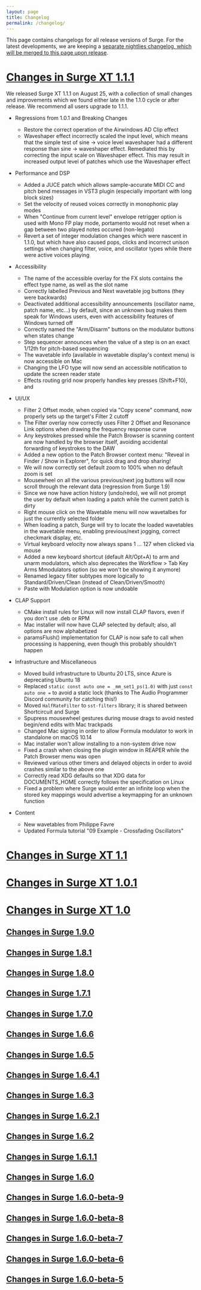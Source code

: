 ```yaml
---
layout: page
title: Changelog
permalink: /changelog/
---
```


This page contains changelogs for all release versions of Surge. For the latest developments, we are keeping
a <a href="/nightlychangelog">separate nightlies changelog, which will be merged to this page upon release</a>.

<script>
function toggleCl(log) {
  let id = document.getElementById(log)
  let style = window.getComputedStyle(id)
  let compStyle = style.getPropertyValue('display')
  if (compStyle == 'block') id.style.display = 'none'
  else if (compStyle == 'none') id.style.display = ''
}
</script>

<div id="changelog" markdown="0">

<h1><a href="javascript:toggleCl('xt1.1.1')">Changes in Surge XT 1.1.1</a></h1>

<div markdown="1" id="xt1.1.1" style="display: block">

We released Surge XT 1.1.1 on August 25, with a collection of small changes and improvements which we found
either late in the 1.1.0 cycle or after release. We recommend all users upgrade to 1.1.1.
  
* Regressions from 1.0.1 and Breaking Changes
   * Restore the correct operation of the Airwindows AD Clip effect  
   * Waveshaper effect incorrectly scaled the input level, which means that the simple test of sine -> voice level waveshaper had a different response
   than sine -> waveshaper effect. Remediated this by correcting the input scale on Waveshaper effect. This may result in increased output level of patches which use the Waveshaper effect

* Performance and DSP
   * Added a JUCE patch which allows sample-accurate MIDI CC and pitch bend messages in VST3 plugin (especially important with long block sizes)  
   * Set the velocity of reused voices correctly in monophonic play modes
   * When "Continue from current level" envelope retrigger option is used with Mono FP play mode, portamento would not reset when a gap between two played notes occured (non-legato)
   * Revert a set of integer modulation changes which were nascent in 1.1.0, but which have also caused pops, clicks and incorrect unison settings when changing filter, voice, and oscillator types while there were active voices playing

* Accessibility
   * The name of the accessible overlay for the FX slots contains the effect type name, as well as the slot name
   * Correctly labelled Previous and Next wavetable jog buttons (they were backwards)
   * Deactivated additional accessibility announcements (oscillator name, patch name, etc...) by default, since an unknown bug makes them speak for Windows users, even with accessibility features of Windows turned off
   * Correctly named the "Arm/Disarm" buttons on the modulator buttons when states change
   * Step sequencer announces when the value of a step is on an exact 1/12th for pitch-based sequencing
   * The wavetable info (available in wavetable display's context menu) is now accessible on Mac
   * Changing the LFO type will now send an accessible notification to update the screen reader state
   * Effects routing grid now properly handles key presses (Shift+F10), and 

* UI/UX
   * Filter 2 Offset mode, when copied via "Copy scene" command, now properly sets up the target's Filter 2 cutoff
   * The Filter overlay now correctly uses Filter 2 Offset and Resonance Link options when drawing the frequency response curve
   * Any keystrokes pressed while the Patch Browser is scanning content are now handled by the browser itself, avoiding accidental forwarding of keystrokes to the DAW
   * Added a new option to the Patch Browser context menu: "Reveal in Finder / Show in Explorer", for quick drag and drop sharing!
   * We will now correctly set default zoom to 100% when no default zoom is set
   * Mousewheel on all the various previous/next jog buttons will now scroll through the relevant data (regression from Surge 1.9)
   * Since we now have action history (undo/redo), we will not prompt the user by default when loading a patch while the current patch is dirty
   * Right mouse click on the Wavetable menu will now wavetalbes for just the currently selected folder
   * When loading a patch, Surge will try to locate the loaded wavetables in the wavetable menu, enabling previous/next jogging, correct checkmark display, etc.
   * Virtual keyboard velocity now always spans 1 ... 127 when clicked via mouse
   * Added a new keyboard shortcut (default Alt/Opt+A) to arm and unarm modulators, which also deprecates the Workflow > Tab Key Arms Mmodulators option (so we won't be showing it anymore)
   * Renamed legacy filter subtypes more logically to Standard/Driven/Clean (instead of Clean/Driven/Smooth)
   * Paste with Modulation option is now undoable

* CLAP Support
   * CMake install rules for Linux will now install CLAP flavors, even if you don't use .deb or RPM
   * Mac installer will now have CLAP selected by default; also, all options are now alphabetized
   * paramsFlush() implementation for CLAP is now safe to call when processing is happening, even though this probably shouldn't happen

* Infrastructure and Miscellaneous
   * Moved build infrastructure to Ubuntu 20 LTS, since Azure is deprecating Ubuntu 18
   * Replaced `static const auto one = _mm_set1_ps(1.0)` with just `const auto one =` to avoid a static lock (thanks to The Audio Programmer Discord community for catching this!)
   * Moved `HalfRateFilter` to `sst-filters` library; it is shared between Shortcircuit and Surge
   * Spupress mousewheel gestures during mouse drags to avoid nested begin/end edits with Mac trackpads
   * Changed Mac signing in order to allow Formula modulator to work in standalone on macOS 10.14
   * Mac installer won't allow installing to a non-system drive now
   * Fixed a crash when closing the plugin window in REAPER while the Patch Browser menu was open
   * Reviewed various other timers and delayed objects in order to avoid crashes similar to the above one
   * Correctly read XDG defaults so that XDG data for DOCUMENTS_HOME correctly follows the specification on Linux
   * Fixed a problem where Surge would enter an infinite loop when the stored key mappings would advertise a keymapping for an unknown function
  
* Content
   * New wavetables from Philippe Favre    
   * Updated Formula tutorial "09 Example - Crossfading Oscillators"
</div>  
  
<h1><a href="javascript:toggleCl('xt1.1')">Changes in Surge XT 1.1</a></h1>

<div markdown="1" id="xt1.1" style="display: none">

We released Surge XT 1.1 on August 3, 2022. It adds several big new features, including edit history (undo/redo), support for the new CLAP standard, expanded and improved support for accessible interfaces like screen readers, several new DSP and voice management features, and much more. 

* Action History
  * Surge XT now supports undo and redo for all actions (even loading patches!) - use either the common Ctrl+Z/Y keyboard shortcuts, or buttons on the GUI
  * If a patch has been modified, it will be marked as dirty and an asterisk will be appended to the patch name
    * By default, attempting to load a different patch will prompt the user to confirm the loading action in order not to lose your patch modifications
    * This can be disabled in Menu > Workflow

* CLAP Support
  * CLAP is a new standard for host-plugin interoperability developed by a group of open source and commercial developers. Surge XT is an early adopter and a test case for CLAP. You can read more about CLAP at https://cleveraudio.org/
  * Surge XT implements - exclusively in the CLAP version - the non-destructive modulation (both monophonic and polyphonic!) and note expressions!

* Patch Navigation
  * Patches without categories are displayed in their own category in the Patch Browser
  * Favorites are now also displayed in the Patch Browser, in User Patches section
  * Much improved Find Patch feature!
    * Search results will now stay open by default after loading a patch, so you can quickly navigate through this list
    * Ctrl+click or Ctrl+Enter will load the patch and close the search results
    * There is now an option in Menu > Workflow to bring back the old Surge XT 1.0 behavior, if you so wish
    * Magnifier button now acts properly as an on/off toggle button
    * Your last search term is remembered after leaving the Find Patch mode
    * Search results will now open immediately when entering the Find Patch mode, instead of only when you start typing

* Accessibility
  * Our screen reader community gave us amazing feedback on Surge XT 1.0.1, leading to several changes, improvements and bugfixes
  * Using the announcement API, we read several actions, including patch and favorites changes
  * Fixed several components (oscillator copy/paste, scene copy/paste) which used mouse position improperly to find the source and target  
  * Overlay buttons (Tuning, Mod List, MSEG Editor, Formula Editor, etc.) respond properly to Enter, Shift+F10, and so on
  * Step sequencer rotate buttons are now exposed, and order of step and trigger parameters improved
  * Mod List parameter names and accesibility works well
  * Discrete parameters represented as menu buttons in the UI are now using the combo box element instead of a slider in screen readers
  * Effect tab order is now in display order, not internal storage order
  * Every text entry field has a correct focus-restoration target when dismissed
  * The patch search typeahead supports accesible navigation (fully on macOS and with narration workaround on Windows)
  * New Workflow menu options allow you to expand modulation menus to have specific edit/clear/mute submenus, rather than compound multi-click menus
  * Introduced a mode where accesible key presses follow the mouse focus, rather than keyboard focus
  * Many other small changes and fixes

* New Overlays
  * Keyboard shortcut editor:
    * Allows freely changing or disabling any of the available keyboard shortcut actions offered by Surge XT, in case there is a clash with keyboard shortcuts reserved by your DAW
  * Filter Analysis:
    * This new overlay will show frequency response curves for Filter 1 and Filter 2, in realtime as you change filter cutoff, resonance and mixer pre-filter gain parameters

* DSP Changes
  * String oscillator improvements:
    * Various Stiffness filter models which provide better tuning at high stiffness values. "Keytracked and pitch compensated" model is the new default
    * 2x oversampling option, which improves timbral quality for high pitched notes
    * Choose between three interpolation modes, which can limit energy loss in exchange for accuracy at high frequencies
    * Remember, right-click everything in Surge! These options are in context menus of Exciter Level and Stiffness parameters
  * Fixed an issue with Twist oscillator's LPG onset, creating occasional glitches in certain oscillator modes
  * Initial audio buffer is no longer filled with denormal noise - instead we rely on flush-to-zero (FTZ) flag in our processors
  * Sample rate is now a property of individual Surge XT instances, rather than global for all Surge XT instances - allows correct behavior when only certain instances are oversampled in hosts that provide this facility (for example, Reaper)
  * Fixed a crash when Reverb 2 was used at a very high sample rate
  * Implemented a small fade out when executing All-Sounds-Off
  * Reset filters on scene release and All-Sounds-Off - by doing so, we have removed a click on transport start in Logic Pro
  * Absolute unison mode now works for Alias and Modern oscillators
  * Scene highpass filter now has slopes up to 48 dB/oct (right-click option)
  * Output meter falloff is now sample rate independent (previously the meter would have a faster falloff on higher sample rates)
  * Fixed a bug where simultaneous chords played on the exact same tick created voices well over the polyphony limit

* Play Mode Updates
  * Both Poly and Mono modes get expanded envelope and voice triggering modes, accesed from the right mouse click context menu on the Play Mode parameter
  * In Poly mode you can choose whether repeated strikes of the same key create a new voice or retrigger the currently playing voice (if there is one)
  * In Mono modes, you can select whether the envelopes (AEG and FEG) retrigger from zero, or from their current level if a voice is playing

* Effects
  * Added multiple clipping options for the feedback path in the Delay effect (right-click the Feedback parameter)
  * Added option to extend the Delay Feedback parameter range, allowing negative feedback
  * Implemented the Tone filter to the Phaser effect (same as the one from Combulator)
  * Added new AirWindows effects: Cabs, Chrome Oxide, Dub Sub, Dub Center, Fire Amp, Glitch Shifter, Nonlinear Space, Pafnuty, Power Sag, Tape Dust, To Vinyl
  * Fixed a bug which could make Nimbus occasionally distort, especially in Looped Delay mode (applies to the Surge XT Effects plugin as well)
  * Spring Reverb's Decay parameter and Flanger's Count parameter now have a more accurate display and value typein behavior
  * Dragging an Airwindows effect around the FX routing grid no longer resets its parameters
  * Delay's Feedback parameter can now be extended, allowing negative feedback

* Modulation
  * All LFOs now have 3 outputs: the signal multiplied by the LFO EG, the raw LFO signal alone, and the LFO EG alone
  * LFO attack will now start after setting up voice level modulators - this enables modulating voice LFO amplitude with velocity, which didn't work before
  * The range of the fractional part of the LFO phase is supposed to be strictly `[0, 1)`, excluding the maximum, whereas before it could hit exactly 1, which is not supposed to happen
  * Fixed S&H and Noise LFO types not properly freerunning for Scene LFOs
  * Removed a check which improperly changed song position with DAW looping enabled and transport not running, making LFO freerun mode not working properly in some cases
  * Fixed cases where deleting nodes in MSEG LFO mode could lead to a broken envelope
  * Modulation List can now launch a value edit typein with the pencil icon
  * Step Sequencer's Deform slider now has deform types, which brings Shortcircuit's LFO Smooth method to Surge
  * Adjusted the S&H modulator so that the initial state is random, leading to less uniformity in the first few phases
  * Changed the order of voice initiation and LFO EG Attack in Latch mode so a latch more accurately represents the voice

* Microtuning
  * Tuning Editor now contains the ability to create even division scales and three-note specified KBM files directly
  * Fixed a problem where MPE pitch bend in MPE mode with MTS enabled was using the wrong tuning system
  * "Use MIDI Channel for Octave Shift" tuning mode no longer conflicts with MPE mode
  * The Interval Between Notes display now makes it easier to see which interval you are playing

* Larger Bugfixes
  * We initialized the audio processing state too early, which in some cases could result in the patch resetting when loading the plugin in Logic Pro
  * We incorrectly handled patch loading in the startup path of Reaper, meaning loading a Reaper session with disabled Surge track(s) would never load the
state correctly, and subsequently resaving without activating the track would save the incorrectly initialized state

* Surge XT Effects Plugin
  * Complete accessibility review
  * Implemented UI resizability through corner drag, menu and keyboard shortcuts
  * We now correctly report parameter names to host for the VST3 plugin
  * Double-clicking a parameter will now reset it to the default value
  * Added an option to run the plugin in zero latency mode - useful if your DAW can guarantee sending fixed block sizes to the plugin
  * Fixed Effect type menu not repainting during host automation
  * Airwindows Type parameter is now streamed and unstreamed properly, so that projects don't break if we add new Airwindows effects
  * Fixed a problem with integer streaming, which means that, going forward, changes in integer param ranges in Surge will not break Surge XT Effects sessions

* UI, UX and Skin Engine Changes
  * Royal Surge skin has been updated to fully match Surge XT feature set!
  * Touchscreen mode improvements, which includes automatically using the Exact mouse sensitivity mode and long press support
  * Typein for FM3 oscillator's Ratio parameter is correctly read when typing in a modulation amount
  * Typing an out of range value for a parameter or modulation amount typein will now report the appropriate minimum or maximum value
  * Audio In sliders that are unused will now appear deactivated (semi-transparent)
  * Ctrl+click on a currently unselected LFO modbutton will bring that modulator to focus in the lower area (same as clicking the orange arrow, but now you have a larger hitzone to do it)
  * More consistent FX slot mouse gestures:
    * Double-click on FX slots will now bypass them (previously this was on right-click)
    * Right-click now pops up the more usefulFX presets menu
    * Single click works as it always did
  * The state of "Store Tuning in Patch" checkbox in the Save Patch dialog is now remembered after cancelling the dialog
  * 3D waveform display for Wavetable and Window oscillators - toggled by clicking the oscillator display (or via right-click context menu)
  * Context menus will now scale properly on Windows HiDPI displays
  * Add contextual help links in severeal places which were missing it
  * Context menu colors can now be set in skins
  * Added option to use OS dark mode setting for context menu colors, which overrides skin-defined colors
  * Skin engine can now override the global font used by Surge XT
  * Added skin connectors for placing the new overlay windows (filter and waveshaper analysis)
  * The entire Classic skin (including hovers and tempo sync assets) is now contained inside the binary
  * Added pitch bend and modulation wheel widgets to the virtual keyboard
  * Correctly constrain plugin window drag-to-resize events
  * Waveshaper Analysis overlay now uses the actual Drive parameter for a realtime overview
  * The Modulation List now has new filtering options - by scene and by target parameter's control group
  * Most tearout windows can now be freely resized
    * Double-click on torn out window's title bar reverts to the default size
  * Improve error message to be clearer in the (very rare) situations where the patch database is locked by two Surge XT instances
  * The About-screen-as-skin-layout-grid feature is back! We completely forgot to port it over from Surge 1.9!
  * Fixed a bug where the Zoom menu wouldn't allow setting default zoom level, if default zoom level wasn't at all defined
  * Wavetable oscillator's Morph parameter displayed wrong units in continuous and discrete modes
  * Mute and Solo buttons no longer overlap, which created uncertainty in which parameter actually gets clicked
  * Pressing the F1 key will now open the relevant part of the manual for currently focused (or hovered) parameter
  * Added Sustain button to the virtual keyboard
  * Make PNG loading lazy, which resolved sporadic crashes with skins that use PNGs, like Royal Surge
  * Improve Alias Harmonics editor mouse handling when mouse cursor is out of editor's bounds
  * Imporved tearout behaviour, adding an Always On Top pin button in the title bar
  * Patch comment popup width will dynamically adjust its width to fit longer comments now
  * Mousewheel in FX and Oscillator menus properly advances through submenus

* Other Changes and Various Fixes
  * Polyphonic aftertouch is now properly processed per MIDI channel
  * Removed the Activate Scene Outputs option, which is not needed anymore due to JUCE's plugin wrapper handling
  * Favorites can now be exported and imported via .surgefav files (in essence these are CSV files with a new extension)
  * Correctly report VST3 bypass parameter and implement it in our JUCE processor
    * This should allow FL Studio's Randomize feature to stop disabling audio, and allow other VST3 hosts to bypass Surge XT as expected
  * Modbutton orange arrow state was incorrect on selection (but correct on drag gestures)
  * Fixed a bug when dragging FX slots with modulation assigned
  * Dropping a modulator on an overlay would modulate the slider underneath the overlay
  * Fixed a case where copying a modulation could duplicate a modulation routing
  * With the move to VST3 plugin bundle file format, Windows portable installs broke, so now they work again!
  * Drag and drop in the presence of overlays could corrupt Z-order of things
  * "Download Additional Content" link in the main menu didn't work, so now it works again!
  * "Absolute" option was not preserved when copying oscillators, scenes, etc.
  * We're now sending automation events from several widgets which didn't do that, leading to inconsistent automation in Cubase
  * Special characters like `'` no longer break the SQLite search. No [little Bobby Tables](https://xkcd.com/327/) here!
  * WAV chunks must have an even number of bytes, so we've fixed our WAV parser for the case when the size is odd, preventing incorrectly reading the file - which could happen with certain metadata chunks
  * Upgraded MTS-ESP library, which allows MTS-ESP to work on Linux
  * Tuning Library can now deal with fractions up to 2^64 for numerator and denominator in SCL/KBM files

* Infrastructure and Code Changes
  * We're making a substantial effort to move critical parts of Surge XT into libraries that other projects can use
    * `sst-plugininfra` provides XML, filesystem, user preferences and keyboard shortcut management, CPU information and more
    * `sst-cpputils` provides a collection of C++17 extensions we use a lot
    * `sst-filters` provides all Surge XT filters in a header-only set of templates - used as a submodule now
    * `sst-waveshapers` provides all Surge XT waveshapers in a header-only set of templates - used as a submodule now
  * Test case runtime substantially improved
  * Use `std::thread` everywhere for threading
  * Lots of improvements for the Windows installer
  * Reinstated Windows portable mode by checking recursively for SurgeUserData etc. folders
  * Use 7Zip for packing Windows ZIP files in the pipeline
  * Linux 'plugins only' archive is now a .tar.gz
  * The `.deb` file now contains icons and an application startup for Linux
  * Added CMake options to skip ALSA and/or VST3 builds
  * Various changes to support JUCE 7 builds (although our production build is still using 6.1.6 until further notice)
  * Fixed comments and documentation typos across the codebase 
  * We now provide a cleaner compile-time error if building on a system other than x86 or ARM
  * Added ability to build a slightly reduced `surge-common` without JUCE or Lua (for the upcoming Surge Rack XT project)
  * Renamed the `surge-py` target to `surgepy` to avoid a `-`, which causes load time problems in Python
  * Made sure to cleanly join the background patch loading thread on exit if it is still running or if another patch load begins
 
* Content
  * Updated Slowboat patches 
  * Updated John Valentine patches
  * New wavetables from Quonundrai
  * New wavetables from A.Liv and Exocat

</div>

<h1><a href="javascript:toggleCl('xt1.0.1')">Changes in Surge XT 1.0.1</a></h1>

<div markdown="1" id="xt1.0.1" style="display: none">

We have the best testers in the world, we really do. Surge XT 1.0 was nearly 1000 GitHub commits, almost every
part of the code changed, and our beta testers discovered almost every bug before we released. And we had 
a lot of them. Those same testers found a few more bugs after we released, though, and a couple of them
were serious enough that we decided to collect up the first fortnight of finds and fixes and do a small point
release to give us time to get XT 1.1 together.

- Larger Bugfixes
   - The Formula modulator vector output would crash or go into an infinite loop with 8 or more output values. Fixed 
to report a single error message when we have more than 8 outputs
   - Fixed a crash when using vector modulators to modulate an FX slot and drag and drop to reordering effects
   - On macOS, the menu outline box was not painted, making menus visually confusing for many users.
Fixed to have parity in how menus look vs Windows and Linux
   - Fixed a set of issues with the Windows installer which we found once more people actually ran the installer on various systems
   - If two MIDI events had an identical timestamp, the second and all subsequent MIDI events in that block would push
to the end of the block causing potential block-length synchronization errors
   - The introduction of JUCE created a bypass parameter for VST3 plugins, which in some cases was improperly automated (especially in the FL
randomizer). While we wait for a longer term fix, we made Surge XT continue to render when bypassed
   - While most of our help links pointed to the XT manual, the actual Menu > Manual link pointed to the old manual!

- Smaller issues and regressions from Surge 1.9
    - In touchscreen mode, always use Exact mouse sensitivity option
    - When modulating FM ratios, use a correct result if a typein retains the "C: " prefix
    - User patches without categories will now appear in an uncategorized submenu (instead of not at all)
    - ZIP files for Windows builds are now created with 7zip, so that Explorer can now unpack them without any 3rd party unpackers
    - Rename the Tutorials skin category properly
    - The filter cutoff slider wouldn't visually reset when using the Reset to Keytrack Root option
    - MSEG draw mode was incorrectly remembered across different MSEG modulator instances
    - Dark skin had a graphical error in filter configuration graphic
    - Favorites and Search icons were added to the Dark skin

- Added a couple of XT 1.1 features which were harmless to merge
    - Improved our testcase runtime
    - Removed some OS specific APIs for thread handling now that we are on C++17
    - If a multi-channel .wav file is loaded as a wavetable, we will load only the left channel instead of erroring out
    - Ctrl-click on a modbutton will now arm a modulator without selecting it
    - Bring back certain patches from Luna that were in Surge 1.9

</div>

<h1><a href="javascript:toggleCl('xt1.0')">Changes in Surge XT 1.0</a></h1>

<div markdown="1" id="xt1.0" style="display: none">

Our next release of Surge - aptly named Surge XT - made a fundamental architectural break with prior
Surge versions (up to 1.9), porting to the JUCE framework and changing the plugin ID, while
adding a variety of exciting new features. Here's what's new!

- Plugin Names
   - New names are Surge XT and Surge XT Effects
   - Similarly, the user data folder is now named Surge XT
   - Please consult the manual for a migration guide from Surge 1.9 or earlier (work in progress)

- Port to JUCE
  - There are innumerable changes, including basically a rewrite of the entire plugin layer
    and re-implementing all of the widgets and UI components
  - Although we don't distribute an LV2 plugin, JUCE-LV2 port project branch allows Linux
    users to build LV2 if they wish, and it has almost all the features of the
    VST3 version (excluding the features VST3 supports and LV2 does not)
  - Port to JUCE also allows us to provide a standalone version of Surge XT

- Patch Navigation
  - Implemented a system to mark patches as favorites
    - Click the heart button in the Patch Browser to tag a favorite
    - Right-click it to see all your favorites in a menu
  - Implemented a searchable database for all patches
    - Click the magnifier button in the patch browser and type away!
  - User can now choose a default patch that will be loaded upon instantiating Surge XT
  - Patch comments can span more than a single line now, and they also show up in a tooltip when you hover above the Patch Browser

- Modulation
  - New Modulation List overlay
     - Provides a complete overview of all assigned modulations in the patch
     - You can filter the list by source or by target
     - You can add new modulation assignments using the Source and Target menus
     - You can mute or remove modulations, too
  - Modulation assignments in context menus now look nicer and show additional icon-based buttons with options (remove, mute, edit)
  - Added Copy and Paste with Modulation options to modbutton context menu
  - Formula modulator
    - As promised in Surge 1.9!
    - Enabled by embedding LuaJIT in Surge
    - Formula modulator enables you too many things to list here, so we have added a number of tutorials
      to showcase at least some of the things that are now possible
  - Vectorized/indexed modulators
    - Modulators can now provide more than one output simultaneously
    - Currently, modulators which employ this feature are Formula, Random and Alternate
  - Modbuttons can now be drag-and-dropped everywhere (without holding Control/Command like in Surge 1.9)
  - You can now temporarily mute modulations, either via context menu, or via the new Modulation List
  - Added a second deform mode for S&H LFO type
  - MSEG can now trigger FEG and/or AEG on each node, via context menu options
  - LFO Shuffle parameter can now be extended to allow bipolar shuffle (useful for adding swing in the step sequencer)
  - MSEG Editor now supports lasso/marquee node selection (Shift+left mouse drag )
  - LFO EG can now be deactivated. Right-click any of the DAHDSR sliders
  - Scene-level modulation sources can now independently modulate global parameters (any FX parameter, for example).
    Previously, only Scene A scene-level modulators were applied
  - Fixed a bug where Scene LFOs were triggered at the outset, which almost never mattered unless you modulated something latched, like a noisy FX

- Accessibility
  - JUCE 6.1 added support for accesible interfaces, allowing screen readers and other navigation tools to work
  - So we made use of that, resulting in Surge XT sporting a comprehensive accessibility support
  - While most things are accessible, there are still some things that could be improved, which will be coming in Surge XT 1.1

- Keyboard Shortcuts
   - There are numerous new keyboard shortcuts for both the plugin and standalone (optionally enabled in Menu->Workflow)
   - When pressing any of the below shortcuts for the first time, Surge will prompt for enabling the option automatically, with option to remember your choice
   - Num +/Num - zooms in/out by 10%, Shift+Num +/Num - zooms in/out by 25%, Shift+Num / resets zoom to default
   - Up/Down modifies focused parameter value, Home/End modifies the value to minimum/maximum, Del returns to default
   - Shift+Left/Right changes to previous or next patch category
   - Control/Command+Left/Right loads previous or next patch
   - Control/Command+S opens the Save Patch dialog
   - Control/Command+F starts patch search typeahead
   - Alt+F to toggle setting the patch as favorite
   - Alt+E to toggle the appropriate LFO editor overlay (MSEG or Formula)
   - Alt+T to toggle the new Tuning Editor overlay
   - Alt+M to toggle the new Modulation List overlay
   - Alt+D to toggle the debug console
   - Alt+K to toggle the new Virtual Keyboard
   - Alt/Option+1/2/3 to toggle between the oscillators
   - Alt+S to toggle between the scenes
   - F1 to open the manual
   - F5 to refresh the currently loaded skin
   - F12 to show the About screen

- Microtuning
  - Tuning interface from Tuning Workbench Synth is now implemented in Surge XT!
    - Right-click the Tune button and choose Tuning Editor, then explore! It's even better than in TWS, containing lots of new views
  - Several smaller microtuning changes:
    - Voice skip in KBM with 'x' works
    - Added channel-per-octave mode for controllers such as Lumatone
    - Added extendability to the pitch bend range parameter, which enables fractional pitch bend ranges
      - In 'Apply tuning at MIDI input' mode, this results in frequency.cents, while in 'Apply tuning after modulation' mode this results in keys.cents
    - Pitch-based parameter type-ins allow entering values as fractions (for example, right-click Osc 1 Pitch, Edit Value, then type 9/8, you will get 204 cents)
 - There are now options to retain (lock) the current tuning and/or mapping when loading patches. Find them in Menu->Patch Defaults->Tuning on Patch Load

- Filter Section
  - Added a new Tri-Pole filter type (inspired by Ian Fritz's Threeler filter)
  - Greatly expanded the waveshaper section
    - Increased the number of waveshaper types from 5 to 43!
    - Harmonic extension, noise, trigonometric wavefolders, classic wavefolders, and much more
  - Filters and waveshapers are now deactivatable by double-clicking the filter type icon/waveshaper curve, or a right-click context menu option

- Effects
  - Surge now has 4 send, scene insert and global insert effect slots!
  - Added a new Clear Reverb parameter to Airwindows Infinity effect
  - Added a new Spring Reverb effect from Jatin Chowdhury
  - Waveshaper is now available in the FX section as well
  - Added a new Mid-Side Tool effect, which enables transformations from stereo to mid-side and back, with additional filtering for mid and side
  - Added a new Precision option to the Tape effect (right-click any of Hysteresis section parameters) - it also affects CPU usage of the effect!
  - SIMD vectorization improvements for the Tape effect
  - Added a highpass filter applied to the sides of the signal to the Conditioner effect
  - Added Airwindows Mackity, MackEQ and Chamber effects

- Functional Differences vs Surge 1.9
  - Surge XT modifies where user content is stored
     - Surge XT uses a different folder for user content, with the name changed from `(Documents)/Surge` to `(Documents)/Surge XT`
       where `(Documents)` is the path to your OS-specific Documents folder
     - Surge XT forces content type into subfolders - `FX Presets`, `Patches`, `Wavetables` etc...
     - When you start the plugin for the first time, it will create an empty directory structure for you. You can simply copy your content from
       your Surge folder to your Surge XT folder
     - Note that, just like in Surge, all patches and wavetables need to be categorized. So a patch which was at `Surge/Basses/Plunky.fxp` needs to be
       moved to `Surge XT/Patches/Basses/Plunky.fxp`
  - Fixed a couple of bugs which means Surge XT will behave differently than Surge 1.9 in minor ways:
    - Mono FP play mode had a bug where the second to last held key would sometimes not trigger portamento to the last key
    - Twist oscillator's LPG incorrectly had its delay time sustained by about 4x in non-FM mode. This is now fixed, but patches which
      use Twist's LPG will need to be tweaked in order to adjust their delay
    - Surge XT Effects plugin now works with block sizes smaller than 32, which also fixes its behavior in FL Studio

- Other Changes and Various Fixes
  - Window oscillator now has a Continuous Morph option, matching the Wavetable oscillator in behavior
  - Fixed gain and clipping math in the Ensemble effect
  - Global volume can now be saved and restored in newly created patches
  - All Notes Off and All Sounds Off MIDI messages are now properly supported
  - Fixed an initialization bug in some of the waveshapers used in Distortion effect, which could result in
    uninitialized audio and subsequent blowups
  - Fixed a bug which could cause Airwindows effects to crash when switching patches quickly
  - Fixed a bug where Polyphony set above 61 caused a voice stealing error, if voices went above 64
  - Fixed a bug where certain patches using the Window oscillator showed incorrect value for Formant parameter
  - Fixed a memory initialiation bug in Surge XT Effects plugin which would sporadically crash the plugin

- UI, UX and Skin Engine Changes
  - Cleaned up and reorganized the main menu
  - Any overlay can now be torn out in a separate window (and reinstated back inside Surge XT window)
  - Overlays can now be moved around Surge XT's window
  - By default we no longer bind the TAB key to arm modulations (middle mouse click will still work!).
    If you want to restore this behavior (which can conflict with focus order and other accesibility
    features), Menu->Workflow contains an option to do so permanently
  - Added an option for appending the original patch author's name in parentheses when modifying the patch (defaults to on)
  - Skins can now include True Type fonts for skin-specific fonts. See Tutorial 10!
  - Skin version 1 is now deprecated and unsupported
  - A bunch of new skin color definitions - make sure to visit Menu->Skins->Skin Inspector with Surge Dark skin loaded to learn what's new!
  - Patch name, Category and Author fields in the Patch Browser will automatically adapt when displaying long patch names in order not to overlap
  - Added the Waveshaper Preview overlay (click on the waveshape button below the waveshaper type menu),
    which shows how would currently selected waveshaper curve affect a fullscale sine wave input
  - Added a QWERTY virtual keyboard (on by default in standalone, off by default in plugin)
    - Option to toggle the virtual keyboard is in Menu->Workflow
  - 'Audio Output Unavailable' message now overrides the output level meter instead of darkening the whole UI
  - File open dialogs for patches and tunings now properly remember your last visited folder
  - Macros and LFOs (!) can now be renamed by double-clicking on their respective slots (or through a context menu option)
  - Double-click on an FX slot in the FX grid will now toggle bypass
    (right-click still works, but will change functionality in XT 1.1 to show the FX preset menu!)
  - Alt/Opt+drag "rubberband edit" of sliders is now also possible on macros
  - When using keyboard shortcuts for loading prev/next category or patch, a dialog will pop up asking for confirmation to prevent you from losing the current patch,
    with option to remember your choice
  - Hovering over a slider will now show the parameter value by default - this can be turned off in Menu->Value Displays
  - You can now drop a `.surge-skin` folder onto Surge XT's interface and it will be installed automatically
  - You can now drop a `.zip` file onto Surge XT's interface and it will extract patches, FX presets, skins etc... into your user area
  - We now have an online [skin library](https://surge-synthesizer.github.io/skin-library), available from Menu->Skin Library
  - Added menu actions to Patch Browser to delete and rename a patch (not applicable to factory patches)

- Infrastructural and Code Changes
  - Surge XT had a massive investment in our CMake and code layout, with the source being far more organized and our CMake files being way cleaner
  - Upgraded to C++17 on all platforms
  - Surge XT can now run without the factory directory succesfully
  - A number of cleanups in the InnoSetup installer scripts
  - Startup files (configuration.xml and windows.wt) are included as binaries in the plugin
  - Removed an unused dependency on `libmidifile`
  - Removed enormous swaths of code which was unused in Surge, thanks to JUCE and other cleanups
  - Started using constrained enumerations for user default settings
  - Delivered an RPM as well as a DEB on Linux
  - Clear CPU info available on the About screen, getting ready for optional AVX enhancements
  - Added proper support for Flush-to-Zero CPU flag
  - CMake 'install' rules are now in place for non-Apple Unixes
  - Finally (finally!) removed use of `_aligned_malloc` in favor of `alignas` everywhere
  - Windows (MSVC) specifies UTF-8 encoding
  - Removed old 'wide' getters which were only used by legacy VST3
  - Restored Windows MinGW builds
  - `install-resources` targets work with Ninja generator
  - Removed memory allocation from the audio thread for most oscillator types - implemented pooled allocation for String, and less allocation for Twist
  - Cleaned up Airwindows code by removing `processDoubleReplacing`, anti-denormalization and dithering from all effects
  - Upgraded to the latest Catch2
  - Lots of work on expanding the appropriate use of `const`
  - Moved the FX presets to individual files in the factory data folder, rather than config.xml
  - Most of our filesystem code works with `std::filesystem` (or a sub thereof)
  - On Linux, choose the `ghc` rather than system `std::filesystem` by default
  - Cross-compliation works from Linux to Windows and Mac if you want!
  - Surge XT is properly signed and notarized on macOS
  - Surge XT properly requests microphone access on macOS

- Content
  - New patches from Altenberg
  - New patches from Cybersoda
  - New patches from Databroth
  - New patches from Jacky Ligon
  - New patches from John Valentine
  - New patches from Kinsey Dulcet
  - New patches from Luna
  - New patches from Malfunction
  - New patches from Slowboat
  - New patches from VincyZed
  - New patches from Xenofish
  - New FX presets from Arty

</div>

<h2><a href="javascript:toggleCl('1.9.0')">Changes in Surge 1.9.0</a></h2>

<div markdown="1" id="1.9.0" style="display: none">

Surge 1.9 is a major feature expansion over January's Surge 1.8 release, including 4 new oscillator types, 15 new effects, a large number of microtuning
enhancements (including support for [ODDSound MTS-ESP](https://oddsound.com/)), substantial new content including a set of patches tailor-made
for our new oscillators by Jacky Ligon, and much, much more. In more detail:


* New Oscillators
  * Modern, a low aliasing, clean waveshape oscillator based on extensive research into low aliasing waveform generation methods ([DPW](https://www.researchgate.net/publication/224557976_Alias-Suppressed_Oscillators_Based_on_Differentiated_Polynomial_Waveforms) in this case)
  * Alias, a very, very digital oscillator based on ignoring extensive research into low aliasing waveform generation methods, which as a result gives lots of 8-bit joy
  * String, a waveguide-based feedback oscillator, perfect for creating all sorts of stringy, plucky, and plonky sounds
  * Twist, an oscillator based on a [rather famous Eurorack multi-oscillator module](https://mutable-instruments.net/modules/plaits/)

* New Effects
  * Neuron, a distortion effect based on [Gated Reccurent Unit](https://ccrma.stanford.edu/~jatin/ComplexNonlinearities/gru.html), done by Jatin Chowdhury
  * CHOW, a [truculent distortion effect](https://github.com/Chowdhury-DSP/CHOW), done by Jatin Chowdhury
  * Exciter, an effect based on a [rather famous aural exciter](https://github.com/jatinchowdhury18/Aphex_Exciter) unit, done by Jatin Chowdhury
  * Tape, a compact implementation of [Chow Tape Model](https://github.com/jatinchowdhury18/AnalogTapeModel), done by Jatin Chowdhury
  * 11-band graphical EQ
  * Resonator, inspired by a resonator unit from a very well-known vintage hybrid polyphonic synthesizer that rhymes with "vogue". Contains a few Surge-inspired additions like optionally allowing self-oscillation of resonators through modulation!
  * Combulator, a novel bank of 3 comb filters with feedback, additional noise exciter, separate output volumes for each comb, and individual panning for two out of three combs
  * Ensemble effect with several BBD modes and a clean delay mode, uses a very famous tri-phase dual LFO modulation setup
  * Nimbus, a live input granular processor with built-in reverb, based on [another rather famous Eurorack module](https://mutable-instruments.net/modules/clouds/)
  * Treemonster, a really wild pitch-tracking ring modulator from Shortcircuit 2, proper Vember Audio classic!
  * Five new Airwindows effects - Galactic, Infinity, Verbity, MatrixVerb and TripleSpread
  * All these effects are also added to SurgeEffectsBank

* Other DSP changes
  * A large number of C++ and SSE improvements in the Sine oscillator, substantially improving performance
  * Oscillator drift now works properly for all oscillator types
  * Oscillator drift now starts at small non-zero random value for each unison voice, rather than starting from 0 (there is also an option to use the old behavior, right-click Osc Drift slider)
  * Character filter will work on new oscillator types (so it's not just for Classic oscillator type anymore - but it is still a global parameter for both scenes!)
  * Retrigger now works properly on all oscillator types
  * Surge now supports single-cycle wavetables (previously, a minimum of two frames were required for the wavetable to load correctly)
  * Wide is the default filter configuration for all templates and Surge's startup state
  * The Asymmetric and Digital waveshapers in the Distortion effect now work properly
  * You can now deactivate Delay R time to allow linking left and right delay times
  * Ring Modulator frequency is now displayed in Hz; also added Absolute mode
  * Reverb 2 now has the same minimum predelay value as Reverb 1
  * Phaser and Neuron can now both deactivate Rate of their internal LFO, in which case modulating Rate will scrub the LFO's phase for manual phasing/combing effects
  * Added 4 new waveshapes in the Sine oscillator
  * More effect types now properly respond to All Notes Off message
  * Hard clip can be configured and set per scene or globally, with new settings at 0 and +18 dBFS (which is the default setting as it were before). You can set this by right-clicking the scene or global volume sliders, or additionally by right-clicking the A/B boxes in the FX grid
  * Sine, FM2 and FM3 oscillator types now have extended range for Feedback parameter by default
  * Maximum polyphony parameter is now actually read from the patches on load (Surge always did store the chosen max polyphony value into the patch, it was just never loaded!)
  * Global Volume doesn't apply to individual scene outputs anymore
  * Added deactivation toggles to low/high cut filters across all effects that didn't have them so far

* Alternate Tuning / Microtonal Interface
  * Provide two tuning application modes: Tuning applied at MIDI input, or after modulation. This is described in detail in the manual. By default, it is set to apply at MIDI input for new patches
  * Filter cutoff can now be tuning-aware
  * Currently loaded SCL/KBM files are now displayed in Tuning menu
  * Far clearer internal and user state management on tuning (= scale + mapping), scale, and mapping management
  * KBM name is now stored in patch and DAW state
  * Tuning is now interpolated in log2 space rather than linear space for more accurate inter-note tuning
  * And finally, thrilled to be one of the first synths to integrate [ODDSound MTS-ESP](https://oddsound.com) as a tuning source

* User Interface
  * Reposition Author/Category fields in the factory skins, not to overlap with longer patch names
  * Hover effect is now available on more assets, for example oscillator type menu and FX grid
  * Retrigger and Keytrack button have a right-click option to set their value for all oscillators in a scene
  * Phase/Shuffle parameter now changes its label based on LFO type (will show Shuffle only when Step Seq is selected)
  * Patch browser left-click menu now has multiple columns (Windows only!)
  * Control/Command-drag on sliders to snap to units now works for modulation amounts
  * Control/Command-click on patch or category previous/next buttons will load a random patch!
  * Expanded use of menu for integer sliders in some cases
  * Groups of sliders can now be deactivated collectively, for example in EQ and Tape effects, Twist oscillator...
  * Added an option to always show maximum amplitude LFO as a dotted line (User Settings > Value Displays > Show ghosted LFO waveform reference)
  * Option to drag bottom right corner to resize (VST3 only) is not displayed anymore for skins that have defined fixed zoom levels (i.e. Royal Surge)
  * Added a UI refresh when changing filter type via host automation
  * "Add Modulation From..." option now has its entries organized in submenus per modulator type
  * Removed a check if factory patches are installed. Now it's possible to completely remove all factory/3rd party patches if one wants to, and only focus on making one's own patches with a clean slate!
  * Envelope LFO presets are now saved to Envelope subfolder (previously they went to LFO subfolder)

* Plugin Wrappers
  * AU advertises MPE support now
  * Label all AU parameters as high resolution
  * Disable VST3 parameter name resets which was coded incorrectly in Surge, causing problems in Bitwig
  * VST3 implements `getParamNormalizedByString`, allowing DAW-side value typeins to be consistent with Surge
  * VST3 bug with `getParameterString` fixed, correcting incorrect string display in some cases in Bitwig

* Skin Engine Changes
  * Far clearer skin component model
  * Add a developer mode option (right click Menu button) to overlay a grid on top of Surge's GUI at runtime as a helper tool when designing, with support for arbitrary grid size
  * Fixed some bugs pertaining to user-specified parameter groups
  * Introduced skin version 2 for all the below mentioned new skin engine features:
    * Skin labels can show values from parameter names (useful for i.e. oscillator and FX parameters, which dynamically change their name based on oscillator/FX type)
    * Skin labels can now have an image assigned
    * Oscillator type and FX grid assets now only contain the backgrounds, any text on them is now generated through code
    * Slider class now has font size and text offset properties
    * Added skin properties for positioning the patch browser
    * Added a skin color for showing the current value of a macro more prominently
    * Added skin colors for About page text, column text, link and hovered link

* New Content
  * Patches and FX presets from Vospi
  * FX presets from Arty
  * New patches from Databroth
  * Updated Jacky Ligon patches to set default tuning mode and adjust maximum polyphony
  * Expanded tuning library from Jacky Ligon

* Smaller Changes
  * Show the plugin file location on About screen
  * Show the full modulator name in inter-LFO modulations
  * Show tne entire MSEG curve in Rate deactivated mode
  * When copying an oscillator, remember current position in the wavetable list index
  * About page shows your actual CPU model, not some build-time guess
  * The default value for scene Highpass cutoff parameter is minimum now (6.88 Hz)
  * Increase mouse hitzone on macro sliders slightly
  * Frequencies below C0 now have a proper negative-interval note name
  * Updated a few factory library patches that were using Latch mode by setting them to Mono mode, in order to avoid random noises when browsing through patches
  * Voice LFO Step Sequencer envelope triggers now run properly even without assigned modulation
  * Added a graphical asset for MIDI Learn, so it's now clearer to see when we're in MIDI learn mode and for which parameter
  * Handled a tuning regression when SCL files had a blank title in the first line
  * Next/Prev can span or constrain to category in patch navigation
  * All frequency-based parameters (except LFO rate) can now be set by typing in a note name (using 12-TET to convert to frequency)
  * Zoom level is no longer additionally saved in the DAW state - only the default value stored in user configurationi is used across DAW projects and all Surge instances
  * Wavetable export feature now correctly names the wavetable
  * Existing oscillator modulations are now cleared when changing oscillator type
  * When drag&dropping a patch onto Surge's UI, it is first checked if it exists among the current factory/3rd party/user patches, then that position is used as an anchor for previous/next patch buttons
  * Fixed a bug where loading a patch loaded wavetables twice, causing audio dropouts
  * Fixed a graphics memory leak on Linux, caused by difference in VSTGUI reference count between Linux and Windows/Mac
  * Fixed a bug when changing patches with previous/next patch buttons could skip multiple patches sporadically
  * Default MIDI learn settings are not stored to configuration.xml in factory data folder anymore, but in the always-writeable user data folder
  * When loading patches that contain invalid modulations (for example, Shape parameter in Sine oscillator has some modulation that was made possible in 1.8 and before through certain steps), make sure those modulations are removed to not create any trouble down the road

* Code cleanup
  * Reformatted the codebase with a new, far more sane, clang-format (no more 3 space tabs, and so on!)
  * Replaced our hand-rolled filesystem implementation with [gulak](https://github.com/gulrak/filesystem)
  * GUI overlay API (used for MSEG editor, Store Patch dialog, etc.) is now far more rational, so we can have more than one overlay showing at once
  * Rework `char` and `string` functions to avoid potential overflows in several cases
  * Common oscillator functions (drift, character filter, etc..) are now all found in a single place (OscillatorBase.h)
  * Slider bipolarity and deactivation is now handled in a [single API point](https://github.com/surge-synthesizer/surge/blob/main/doc/DynamicNameActivationBipolar.md)
  * Consistently named oscillator and FX related C++ files and classes
  * A non-global RNG used through most of the code where `rand()` was used before
  * Some memory leaks were plugged up!

* Infrastructure
  * More work done on UTF-8 file names and paths on Windows
  * Linux consistently uses `CMAKE_INSTALL_PREFIX` as a search path for assets
  * Surge on Windows can now be built with `mingw` or `clang` (but productoin builds are still using MSVC)
  * Linux reads config.xml from the filesystem
  * In Ardour on Linux, work around the `LD_LIBRARY_PATH / GTK2` issue which stopped Zenity from launching
  * Activate warnings-are-errors on Linux gcc
  * Windows implicit `precompiled.h` removed
  * Integrated [libsamplerate](https://github.com/libsndfile/libsamplerate) in the codebase, required for Eurorack-based modules which operate at a fixed sample rate of 48k
  * CMake will now run even if `git` is not found

* Surge XT
  * Lots of commits for Surge XT which will hopefully be released sometime this summer!

</div>

<h2><a href="javascript:toggleCl('1.8.1')">Changes in Surge 1.8.1</a></h2>

<div markdown="1" id="1.8.1" style="display: none">

Version 1.8.1 is a point release to clean up a few bugs we found after 1.8.0 release, to add a few features we simply forgot to code, and
to update and add content to the installer which people shared after the 1.8.0. release.

The changes are:

* Bugfixes and Features
   * Handled UTF-16 paths for saving user settings, allowing users on Windows with UTF-16 usernames to update their defaults
   * Drag and drop of a .wav or .wt wavetable doesn't reset oscillator type, if type is set to Window
   * The warning on Windows about uninstalled Lato font shows only once, not once every time the Surge GUI is opened
   * About screen actually mentions Surge Synth Team!
   * About screen on Windows shows "x86" instead of "Intel" for CPU
   * Modulation depth display and typein for tempo synced parameters is implemented now (as opposed to being just nonsense)
   * Subfolders in modulator presets are now listed first, before files
   * Dismissed the value display popup when toggling modulation assign mode on/off
   * Resolved Python with /usr/bin/env on Linux in the build phase
   * Fixed an occasional, but serious crash which would occur on slower machines when rapidly changing patches
   * Reordered and improved the MSEG segment menu
   * Drag and drop FX movement retains assigned modulation
   * Fixed a mis-drawn MSEG hover segment when scrolling horizontally
   * Added an explicit menu setting for touchscreen mode for Windows users (under User Settings->Mouse Behavior)
   * Avoided a floating point underflow which rendered MSEG S-curve deforms incorrectly when Deform was a very small value
   * Failure to load a .wav file will not rename the patch wavetable anymore
   * Fixed a typo which resulted in the Hard waveshaper sounding wrong in Rotary and Distortion effects

 * Content
   * Added a bunch of modulator presets
   * High quality versions of all factory wavetables in Basic folder
   * Updated Jacky Ligon's presets with new patches and CPU optimizations
   * Updated TMNG's presets with new patches, CPU optimizations and cleaner wavetables
   * Added wavetables from TNMG
   * Added patches from Stefan Singer (previously known as Stefan Hållèn)
   * Updated a single patch from Luna

</div>

<h2><a href="javascript:toggleCl('1.8.0')">Changes in Surge 1.8.0</a></h2>

<div markdown="1" id="1.8.0" style="display: none">

In version 1.8.0, we have introduced many new features,
but also adapted a large collection of existing open source code to work
inside Surge. We are especially grateful to these authors (noted in the changelog)
for making their software available, for being friendly when we talked to them about
adapting their software for Surge, and for being part of the free and open source
music software community!

1.8 has hundreds of changes and features, but the headlines of the release are:

* New skins, including the lovely "Royal Surge" skin and greatly improved Classic and Dark skins
* New filters, with multiple new filter models
* A complete implementation of a multi-segment envelope generator (MSEG) as a modulation source
* A large number of Airwindows FX available in the FX chain
* A bunch of amazing new content! We now have more than 2000 presets in the library!

The complete changelog is:

* New and Improved Skins
   * Added the 'Royal Surge' skin, a skin inspired by vintage hardware, developed and designed
     by [Voger Design](https://vogerdesign.com).
   * Major updates to the Classic and Dark surge skin, including better placement of controls, rendering,
     contrast, and consistency.
   * See "Skin Engine" section below for more technical details on the skinning engine

* Filters
   * Added "Vintage Ladders", two models of vintage 4-pole lowpass ladder filters
        Thanks to [@ddiakopoulos](https://github.com/ddiakopoulos) for maintaing this very
        useful [repository of research and code](https://github.com/ddiakopoulos/MoogLadders) which
        heavily informed the models we implemented
   * Added the filter from [OB-Xd](https://github.com/reales/OB-Xd)
   * Added the K-35 filter from [Odin 2](https://github.com/TheWaveWarden/odin2)
   * Added the Diode Ladder filter from [Odin 2](https://github.com/TheWaveWarden/odin2)
   * Added Cutoff Warp filters (LP/BP/HP/N/AP) based on [this Jatin Chowdhury Blog Post](https://jatinchowdhury18.medium.com/complex-nonlinearities-episode-5-nonlinear-feedback-filters-115e65fc0402). This one is really weird!
   * Added Resonance Warp filters (LP/BP/HP/N/AP) based on [this Jatin Chowdhury Blog Post](https://jatinchowdhury18.medium.com/complex-nonlinearities-episode-4-nonlinear-biquad-filters-ae6b3f23cb0e)
   * Implemented 24 dB/oct variants for the existing biquad bandpass and notch filter types
   * Add an allpass biquad filter based on existing biquad filters in Surge
   * Fixed an error in the comb filter which made it out of tune by 6 samples. By default
     this is corrected in new sessions or patches streamed with Surge 1.8, but it can be also toggled by right-clicking the filter
     subtype menu. Old patches remain "wrong" in order to preserve how your existing projects sound
   * Overhauled the filter type menu, filters are now grouped by their function

* Expanded Modulator Features and Fixes
   * Multi-Segment Envelope Generator (MSEG)
     * Implemented a fully editable MSEG modulation source, with a large number of curve types and various editing options
     * To use the MSEG, select a voice or scene LFO, choose the MSEG LFO type (bottommost row, first icon) and click on the LFO display, or the pencil button to the right
     * Extended features for a segment are available on the right click context menu
     * Currently, MSEG supports up to 128 nodes, and the maximum length of the MSEG is 128 phase units (duration of a single phase unit is determined by the LFO Rate parameter)
   * LFO modulator presets - users can save and share single LFO modulator settings
   * New MIDI controller modulators: Breath, Expression, Sustain pedal
   * New per-voice modulators: Alternate and Random (both unipolar and bipolar)
   * New scene modulators: Lowest Key, Highest Key, Latest Key
   * Drag and Drop
     * Drag a Macro slot around to reorder it
     * Ctrl-drag any modulation source onto a slider in order to open an edit dialog for typing in a modulation amount
   * Added several MIDI controller smoothing modes in the MIDI Settings menu, which
     increase the responsiveness (at cost of smoothness) for MIDI CCs, aftertouch, etc.
   * MPE Aftertouch and Timbre are now properly smoothed; MPE Pitch Bend has independent
     smoothing settings.
   * Deactivated rate LFO modulators show their waveform over which you can scrub using the Phase slider
   * LFO Freerun trigger mode now has correct relation to song position pointer when not synced to tempo
   * LFO Deform slider now has several different modes for Sine, Triangle, Sawtooth and Envelope LFO types

* Effects
   * Integrated 59 [Airwindows effects](https://github.com/airwindows/airwindows). Thanks to Airwindows
     for providing high quality open source effects!
   * Effects can be reordered via drag and drop, copied to another slot via Ctrl/Cmd+drag and drop, or replaced via Shift+drag and drop
   * Phaser effect now has an adjustable number of stages (up to 16), with adjustable spread and distribution of stages (except in legacy setting)
   * Extended phaser ringout time, allowing for long self-oscillations at high feedback
   * Vocoder modulator signal can now be chosen between stereo, monosum, left, or right input
   * Disabling an effect (loading the "off" preset) now removes any leftover modulation
   * Individual bands of the EQ can now be deacivated by right-clicking the Gain sliders and choosing Deactivate

* SurgeEffectsBank
   * SurgeEffectsBank is now part of the main Surge source tree
   * Implemented the new Airwindows effects

* Voice Management
   * Added note priority modes for monophonic play modes: latest, highest, lowest or legacy (note ons have latest note priority, note offs have highest note priority)
   * Added a mode where sustain pedal in mono mode allows retriggering older notes that are still held, on note release
   * Add even more extensive regression tests for voice management modes

* Other Sound Design Tools
  * FM3 Oscillator
     * M1/2/3 can now be extended allowing ratios from 1/32 to 32
     * M1/2 can now be set to a ratio or an absolute frequency
  * Fixed a bug in step sequencer LFO mode which picked the wrong step when start and end were the same
  * LFO Amplitude can be extended into negative ranges
  * "Tempo-sync All Parameters" available for filter and amp envelopes
  * Display Pitch Bend as a bipolar modulator on sliders
  * Fixed problems with very long-running LFOs drifting due to truncation errors
  * Allow scrubbing (when LFO Rate is deactivated) on step sequencers to trigger envelopes
  * Waveshaper drive can now be extended to have twice as much gain as before (+/- 48 dB)
  * Default scene polyphony is now set to 16
  * Solo buttons in the mixer now allow multiple active solos by default (Ctrl/Cmd+click for the old exclusive solo behavior)
  * Mute buttons in the mixer behave the same way as Solo buttons now, with exclusive mute behavior on Ctrl/Cmd+click
  * Expanded .wt file format to support 16-bit full-range files - this also means compatibility with wavetables from Bitwig Studio's Wavetable device!
  * "Show Current Tuning Information" now contains interval matrices
  * Post-amplifier highpass filter can now be deactivated (right-click the HP slider)
  * Global hard clipping of the scene output can now be disabled in Scene Volume context menu
  * Scene pitch and pitch bend now work properly with non-keytracked oscillators
  * Fixed a tuning error with partially mapped long scales
  * Oscillator FM routing modes with only Ring 1x2 mixer channel active now work properly (previously this wasn't evaluated so it resulted in clicks)
  * Renamed Classic oscillator Width parameters (manual contains a more detailed explanation)

* Content
  * Fixed tuning of Flute 1/2 factory patches
  * New patches from Vincent Zauhar
  * New patches from David Bata
  * New patches and wavetables from Damon Armani - see Damon's [Preview](https://www.youtube.com/watch?v=7uqG14NfxyE) and [Full Demo](https://www.youtube.com/watch?v=bnZ7YLWdP2U)
  * New wavetables from Venus Theory
  * New and corrected patches from Inigo Kennedy
  * New patches from Kyurumi
  * New patches from Jacky Ligon
  * New patches from The Nerdy Music Guy
  * New patches from Luna
  * New FX presets from Arty
  * Add Carlos-Morrison CET microtunings to the factory tuning library

* Skin Engine
  * User-side:
    * Complete set of tutorial skins showing many features of the skin engine,
      which automatically generate [skin engine documentation](https://surge-synthesizer.github.io/skin-manual.html)
    * Skin inspector (Menu > Skins) shows the state of the currently loaded skin and information about colors and assets
    * Classic and Dark skins are now available as Figma templates. Please ask on our [Discord #design channel](https://discord.gg/aFQDdMV) if you are
      interested in using Figma to design and work with skins!
  * Developer-side:
    * Internal C++ data model fully represents the skin as objects and is overrideable by XML
    * Support for scalable PNG or SVG for all assets
    * Support for fixed enumerated zooms if a skin designer desires (mainly useful for PNG-based skins)
    * Support for changing overall window size
    * Support for hiding any component
    * Support for grouping controls into panels
    * Improved nanoSVG parser with support for certain SVG features

* UI/UX
  * You can drag and drop .wav, .wt, .scl, .kbm and .fxp files onto any part of Surge's GUI and they will be loaded
  * Consistently implemented our new logo
  * Large number of contrast, color, and positioning tweaks, including a complete re-render of Classic and Dark skins
  * Text input dialogs are no longer OS-based, instead they are internal to Surge, created with VSTGUI
  * Store Patch dialog is now consistently designed with other internal dialogs in Surge
  * Fixed VST3 zoom inconsistencies which caused problems in Cubase, FL20, and other hosts
  * New "Add Modulation From..." menu entry for modulatable parameters, which opens a dialog for a direct modulation assignment from one of available and valid modulators for the target
  * Hovering over sliders shows which modulation sources are applied to them
  * Direct assignment of MIDI CCs to parameters via context menu, mirroring the same facility Macros have
  * Modified the design of Edit Modulation dialog to avoid text overflows
  * Unique FX grid icons for each effect type
  * Implemented dropdown menu widget which can replace sliders for discrete (integer) parameters
  * Allow loading FXP patches from file (use "Load patch from file..." option in patch browser context menu)
  * Allow patch browser to rapidly open user and data folders (shouldn't crash anymore on receiving rapid MIDI Program Change messages)
  * Save FX presets to unique subfolders per FX
  * Step Sequencer shows position in deactivated LFO Rate mode (when scrubbing the sequencer position with the Phase/Shuffle parameter)
  * Modulation assign mode now stays active when selecting another modulator (previously it would deactivate)
  * Added "Clear MIDI Settings" function (Menu > MIDI Settings)
  * Fixed a VSTGUI bug which caused artificial hover events at zoom levels other than 100% on Windows
  * Fixed a VSTGUI aliasing problem with modulation assign buttons on Windows
  * Activated non-integral mode consistently on Linux, improving drawing quality for all assets and working around an inconsistency in VSTGUI
  * Implemented "elastic" slider editing mode - move a slider while holding Alt/Option, and it will snap back to where it was when releasing the mouse button. Useful for quick auditioning of parameter changes without committing them
  * LFO Amplitude now properly quantizes to integer percent units when holding Ctrl/Cmd
  * Currently selected modulator is preserved as scenes switch
  * Completely redesigned the About screen, added more credits and links to relevant places
  * Version info in About screen can now be copied to system clipboard by clicking on Copy Version Info
  * Vastly improved cursor hiding behavior on Windows, plus cursor hiding is now available on macOS!
  * Mousweheel click, forward and backward buttons (buttons 3/4/5 on mice that have them) can now arm modulation from any part of the UI
  * Mousewheel works on nearly every element (the FX preset menu is the only one left)
  * Widget hover state now correctly survives UI rebuids
  * SVG renderer now supports opacity in paths, not just fills
  * Improved the look and feel (and code clarity) of the VU meter
  * Skinnable VU meter with gradient bars
  * We now warn Windows users if Lato font is not installed
  * Linux menus open in a way far less likely to occlude their parents
  * The main menu can be opened by right-clicking on any non-active region of the UI
  * As a consequence of the main menu being available anywhere on the GUI, removed the "zoom level too large for your display" check and error dialog
  * Allow deeply nested menus in the FX preset and Oscillator type menus - currently only used in the FX menu
  * Skinnable 'dots' on the Oscillator and LFO display, following the design of Royal Surge skin
  * Fixed wavetable name not being included in oscillator/scene copy-paste operations

* Plugins
  * VST2 and VST3 now advertise parameter name changes to the host
  * If the audio engine isn't running, plugins show idle error when patches won't load
  * Menus, typeins, and other controls now properly send automation change messages
  * Simultaneous automation of any number of parameters now correctly update the UI (previously more than
    8 simultanously automated parameters would leave the UI state incorrect).
  * Modify the threading pattern in the VST3 when loading patches to allow frequent automated patch changes without a crash
  * VST3 correctly supports the 'parameterNormalized' API, which is used extensively in Ardour for automation

* Python API
  * Surge now exposes a complete Python API to fully program and manipulate the synth inside Python programs and Jupyter notebooks
  * You can see a set of example notebooks in [this repo](https://github.com/surge-synthesizer/surge-python)

* Infrastructure, Bugfixess and Code Quality
  * Surge is now a macOS fat binary (x86/Apple Silicon)
  * build-linux now works with ARM
  * Removed a collection of specious `_asm` blocks
  * Fixed a VSTGUI issue with Linux and mouse motion dropping modifiers
  * Added several libraries which were not explicitly linked on Linux
  * Allowed the tarball and code to build and collect version info in the absence of a git checkout
  * Parallel, Debug, and multi-generator CMake builds now work on all platforms
  * Enumerate Linux library dependencies on all items (xcb-keypress etc.)
  * Implemented proper Unicode filename support everywhere
  * Made our CMake file more modular for various library and test inclusions
  * We now show the install location at the last step of the Windows installer
  * Replaced CriticalSection.cpp with `std::mutex`
  * A far more complete implementation of `std::filesystem` for systems which don't have it (basically, macOS versions before 10.15)
  * Refactored our CMake implementation so that shared code is compiled into static libraries
  * Revamped the mechanism by which Surge internal IDs and Surge plugin IDs are mapped, allowing us a much easier
    future expansion of the parameter set (sctual parameter set expansion is coming in 1.9!)
  * LFO and S&H noise oscillators now have independent random number generators, avoiding problems with global seeds
  * Consistently use constants for scenes, oscillators and so on, rather than magic numbers "2" and "3" and so on
  * Purged unused/obsolete graphical assets from the codebase
  * Turned on "warnings are errors" on all platforms
  * Correctly set macro values on patch load by calling 'init()' rather than 'set_target()'
  * Fix some edge case threading problems which were exposed in high stress (rapid FX swap or rapid VST3 preset reset) cases

</div>

<h2><a href="javascript:toggleCl('1.7.1')">Changes in Surge 1.7.1</a></h2>

<div markdown="1" id="1.7.1" style="display: none">

  So, testing is hard. We're a scrappy rag tag group of volunteers facing an army of
  diverse operating systems, DAWs, environments, build flags, and so on. We're really happy
  that all the new features in 1.7.0 worked! But upon release we found some of the environmental
  stuff didn't, so we did a quick 1.7.1 release which includes the following fixes,
  most of which were cause by us doing a substantial upgrade to our build infrastructure with
  1.7.0. We still have a swath of features planned for the 1.7 series, and expect a 1.7.2 with
  some new features and effects in Autumn 2020.

<ul>
  <li>macOS</li>
  <ul>
    <li>Make the VST3 work in Abelton Live for Mac (by doing a blank-signing of the bundle)</li>
    <li>Restore compatability back to OS 10.9 (by building macOS at C++-14 level).</li>
    <li>Change the support file lookup semantic to always use the newest support files</li>
  </ul>
  <li>Linux and FreeBSD</li>
  <ul>
    <li>Activate an Ubuntu-20 Clang-10 build and resolve bugs</li>
    <li>Remove a set of warnings that stop Clang-9 from building, allowing Surge to build on FreeBSD again</li>
  </ul>
  <li>Windows</li>
  <ul>
    <li>Modify the VST3 zoom failure handler, which would cause an infinite loop in zooms on Studio One in some situations.</li>
    <li>Change our build pipeline so the 64-bit Windows installer installs the 64-bit SurgeEffectsBank</li>
  </ul>
  <li>All Platforms</li>
  <ul>
    <li>Add greatly improved labels on value menus for filter subtypes and envelope attacks</li>
    <li>Improve error messages for missing skins</li>
    <li>Add a 'Zoom to Default' menu item which zooms to the user default setting</li>
  </ul>
</ul>

</div>

<h2><a href="javascript:toggleCl('1.7.0')">Changes in Surge 1.7.0</a></h2>

<div markdown="1" id="1.7.0" style="display: none">

1.7.0 is a major release done on July 28, 2020.

+ Skin Engine
   + Surge now has a dark skin. Menu > Skins > Surge Dark
   + Surge is now runtime skinnable with swappable assets. Documentation on this skinning engine is
     forthcoming. For now if you want to author a skin, you are probably best to hop onto our Slack!
   + All synth elements in both skins get hover gestures to make the UI more reactive
+ DSP and Synthesis Changes
   + New and Improved Effects
      + Reverb 2, a new reverb based on a network of allpass filters and delays
      + Flanger, a flanger with some extreme tuning and feedback options
      + Ring Modulator, a simulation of an analog ring modulator with a choice of carrier waves based on Surge's Sine oscillator
      + Rotary Speaker effect gets drive, rotor rate (previously it was coupled to existing horn rate), stereo width, and mix parameters.
      + Fixed a phaser issue which caused instability at high modulation rates
      + Fixed a Reverb 1 and 2 problem where the HF/LF damping could become unstable at high modulation values
      + EQ gets a mix parameter, which can result in musically engaging phasing
   + Oscillator Improvements
      + The Sine oscillator becomes a mini-synth
         + Many more quadrant waveforms
         + Unison mode
         + Extended feedback range and negative feedback, which results in a square-like (rather than saw-like) waveform
         + Built-in low and high cut filters
         + The first 8 sine waveforms are ordered to match the TX-series waveforms
      + Built-in low and high cut filters added to Window, S&H Noise and Audio Input oscillators
      + You can route the output of Scene A into Scene B and mix it with Surge's audio input
      + FM2/3 oscillators get extended feedback range and negative feedback for new instances
   + Other DSP Changes
      + Unison goes up to 16 on all unison oscillators
      + Surge uses the Surge Synth Team's tuning library used in several of our synths for SCL/KBM support
      + Fixed a problem with phase overflow in very long running Sine and FM2/3 oscillators
      + The Sine oscillator and Ring Modulator effect use a high performance approximation for sine/cosine waveforms (lower CPU usage)
      + Fixed a crash with high sync values in the Classic oscillator when set to absolute pitch mode
      + Fixed problems with the ADSR envelope becoming unstable or non-silent in very high or very low DS regimes
+ Modulation and Voice Management Changes
   + Each voice LFO can now trigger filter and amplifier envelopes
   + You can 'deactivate' the LFO rate (right click the Rate slider to see the option in the context menu) which makes the LFO take a
     constant value at current phase, and makes the Phase slider act like a scrub operator
   + Step Sequencer UI rewrite
      + Vector rendering
      + Show the actual resulting curve
      + Show value displays, right mouse drag to draw a ramp, quantize to scale length when holding Shift or Shift+Alt (twice the scale length)
   + Substantial improvements to Portamento
      + Added Constant Rate and Constant Time modes
      + Added logarithmic and exponential portamento curves (previously we only had linear)
      + Added a glissando mode (portamento quantizes to scale degrees)
      + Added a mode to retrigger envelopes when crossing scale degrees
      + All these features are available when right-clicking the Portamento slider
   + Capped modulated envelope sustain at 1
   + Fixed a variety of issues with modulation phase which could, in extreme cases, cause glitches and noise
   + Clear FX parameter modulation when changing FX type to avoid unexpected modulations
   + Fixed a variety of situations where, in extreme inter-modulation cases (LFO1->2->3->1 etc.) LFO sources could go unstable.
   + Allow the amplifier and filter envelopes to modulate LFO parameters
+ User Presets and Persistence
   + FX and MIDI mappings have user presets distinct from the patch/DAW stream
   + MIDI mappings are stored in the DAW state for recall
   + You can display the current MIDI mapping from the Menu
+ UI Improvements
   + Every parameter links to context-specific online help
   + Discrete parameters (like filter type or tempo synced LFO rates) can now also be set via the right click context menu
   + Continuous parameters and their modulations can now be adjusted via text input dialog - click on the value readouts in the slider's right click context menu
   + Slider Ctrl-drag is properly quantized for values and for modulations
   + Updated units and display of many values and their modulations
   + LFOs in Envelope or Step Seq modes will be renamed to ENV or SEQ across the board, respectively
   + Labels, checkmarks, and ordering in menus more generally consistent
   + Added Zoom button in the Status panel with more consistent status panel menu behavior
   + Active hover gestures on buttons, sliders, and so on
   + High Precision Value Readout mode (Menu->User Settings) shows more decimals in popups and value input dialogs
   + You can browse FX presets with previous/next buttons, and see the name of the selected preset
   + Inactive sliders are transparent (Win/Mac) or have a hidden handle (Linux). Some sliders can be activated with Activate option in right click context menu
+ OS-specific Improvements
   + Portable installation support on Windows (Surge will look for SurgeData and SurgeUserData folders next to the .dll/.vst3 first)
   + Substantial Linux UI improvements
       + VSTGUI performance patched to substantially improve redraw time
       + VSTGUI menus patched to open in a non-overlapping fashion
       + Activate vector UIs for all components (LFO, Oscillator)
+ Content
   + New patches from Jacky Ligon, many highlighting new features in 1.7
   + New patches from Dan Mauer
   + New patches from Psiome Send
   + Third party patches better organized and classified.
+ ARM Support
   + The synth builds on Linux ARM platforms from source. Following the direction on the
     README you can build and run the LV2 or the VST3 and run them in both armv71 and aarch64
     PI platforms.
+ Plugin Improvements
   + VST3 works reliably on Linux, including Reaper, Carla, Bitwig 3.2 and sample hosts
   + VST3 correctly orders multiple MIDI messages in the same sample chunk
   + Fixed a problem where the VST3 mis-rendered Macro DAW automation in Reaper
   + Added VST3 context menu facility to Macro controls
   + VST2/3 can output scenes to individual plugin outputs, prior to scene effects (not yet implemented in AU or LV2)
   + Fixed a bug with VST3 host menus which would crash Surge in some hosts (especially Bitwig on Linux)
   + AU advertises patch names to Logic Pro
   + LV2 reads screen scaling factors
   + DAW automation names contain scene label and are (mostly) uniquely named
   + VST3 (Windows) properly names MIDI extra parmeters
   + Fixed an error where some hosts in some situations would fail to load Surge patches stored as .vstpreset
+ Minor Changes
   + Set Default Zoom... option now sets the default and the current zoom level
   + Many UI elements renamed to be more consistent across the board
   + Effects now have Init (Dry) and Init (Send) presets, the latter are intended to be used in Send FX slots
   + Fixed a bug which limited modulation on some Scene B modulation sources
   + SVG renderer supports radial gradients
   + Menu labels and capitalizations generally more consistent
   + Limit MIDI learn to sensible controllers
   + Use General MIDI CC names in context menus of Macros
   + Option to choose the octave offset of MIDI note 60 (default is C4, other options are C3 and C5) and it is applied consistently across the board
   + Developer Options menu is available on right click of the Menu
   + Cursor hiding is a togglable option on Windows
   + When reappearing from being hidden, mouse cursor is restored to the position from which the drag was started
   + Scrollwheel works on LFO type parameter
   + Parameter value popup no longer clips or draws offscreen
   + Popup prompts have titles and directions
   + You can set default author and default comment which will be automatically applied to the patches you save
   + Fixed a bug which caused the cursor to disappear on Windows when renaming a Macro
   + Show an error when loading an .fxp file from a synth other than Surge
   + Properly callibrate Windows mousewheel to work on integer sliders
   + Fixed a bug where switching a Scene LFO to and from a deformed Step Sequencer could mis-calibrate the LFO rate
+ Infrastructure
   + Moved our entire build system to CMake
   + Fixed a bug where patches could incorrectly stream in international settings with "," as a decimal separator
   + Binaries are now properly licensed FOSS - disabled the VST2 builds
   + Better versioning strategy in various DLLs, plugins, and tools
   + Applied a variety of updates to our deb package
   + Move our Azure pipelines to macOS 10.14 (but still build for 10.12 and higher)
   + Tightened up some unit test thresholds to make them more reliable
   + Removed a large number of code warnings
   + Increased warnings-as-errors on macOS and squashed several warnings
   + The nightly deb installer starts version number with 9. instead of 0.
   + Renamed all 'master' code branches to 'main'.
   + Added a more correct copyright statement to each of the code files.

</div>

<h2><a href="javascript:toggleCl('1.6.6')">Changes in Surge 1.6.6</a></h2>

<div markdown="1" id="1.6.6" style="display: none">

Version 1.6.6 fixes several bugs and adds a few key features. We released so quickly after 1.6.5 since we want to take a pause on doing regular production releases while we
prepare for a Surge 1.7 release which will include (among other things) a skinning engine to allow designers to adapt
the UI. As such, this will be our last production release for a little while - perhaps until summer of 2020. Changes in 1.6.6 are

* Audio and Performance Changes
  * Absolute unison mode was both sample rate dependant and incorrectly calibrated. Corrected it so that, at all sample
    rates, a 16 Hz absolute unison is a 16 Hz unison spread.
  * Unison range can now be extended, giving unison spreads up to one octave (pitch) or 192 Hz (absolute).
  * Window Oscillator now supports FM, and is calibrated to use the same FM Depth as FM2/3/Sine oscillators.
  * We initialize modulators before the initial voice start, setting the first modulator value at voice initialization corectly and
    avoiding a 32 sample "sweep" across a modulator value at voice onset.
  * Fixed two bugs with the sustain pedal; first - sustain on channels 3 and 4 didn't work, and second - pressing a key
    multiple times while sustain was held would lead to an incorrect state.
  * Fixed a bug with the tuning engine where mappings with root keys far outside of scale ranges gave incorrect results
  * Made the oscillator display constant even in extreme tuning changes
* LV2 Changes
  * The LV2 had incorrectly advertised the identity of its ports. Change to use unique symbols for each port. *Unfortunately this fix will break prior Surge sessions, but those prior sessions inconsistently streamed the synth state in most LV2 hosts*
  * The LV2 didn't advertise all parameter changes leading to a port being unsynchronized.
* Minor Changes
  * The VST3 (Windows) plugin properly formats the automation display of the CC parameters
  * The FX slots and automation parameters are named more consistently, as are several menus and labels
  * The value popup window popsup on mouse-down not mouse-move on a slider
  * The patch and wavetable menus have refresh options on the popup menu, not just in menu/data and patches
  * Slider mouse behavior in medium and slow works more like classic when over-dragging
  * Added an init patch which assigns a distinct modulator envelope to each OSC
  * Added a regtest that parameter IDs are stable across versions
  * Modify the build pipeline so the linux .deb file has correct ownership on shared assets
  * Stream the Wavetable name into the patch
  * Correct the Open Tuning Library menu on Windows
  * Fixed a bug with opening and closing the VST2 on Linux

</div>

<h2><a href="javascript:toggleCl('1.6.5')">Changes in Surge 1.6.5</a></h2>

<div markdown="1" id="1.6.5" style="display: none">

* New Features
   * Added a "Channel Split" mode to split by MIDI channel across scenes, just like the Key Split mode does across the keyboard
   * Several changes to the alternate tuning implementation
      * We have full support for Scala KBM files, including full keyboard
        remapping, scale 0, and frequency 0 selection.
      * The default tuning constant key is MIDI note 60 (261.63 Hz)
      * The scale viewer shows frequencies per key
      * Corrected an error where tuning could interfere with filter cutoffs and delay timings, especially with long scales

* Modulation Section
   * When any control is tempo synced, show a beats display as well as time display on the LFO grid (not available on Linux)
   * Tempo sync all controls for an LFO modulator with a single RMB gesture on any syncable control.
   * Added LFO Envelope lanes in the LFO 1 retrigger section. Use Shift-click or right-click on the retrigger section to trigger both the Amp and Filter envelope or just one or the other.
   * Made envelope retrigger work properly for Analog mode envelopes.
   * Chose a more on-theme blue for the step sequencer section, rather than that wierd green.
   * Green line shows how far you have modulated when you modulate a slider. Try it!

* MPE
   * The global pitch bend (on channel 1) no longer double-bends in MPE mode
   * MPE pitch bend state is per instance and saved in the DAW state, so you can use two Surges with MPE bend of 24 and 48 in a single project, if you happen to own  both a Seaboard and a Linnstrument, say.

* VST3
  * Sidechain support is properly supported with a kAux channel, meaning sidechain works in Cubase Pro. Additionally, in Reaper versions > 6.02 the VST3 will properly configure routing for sidechaining when dragged into a track. (For earlier versions see [here](https://www.youtube.com/watch?v=OKR0x_dneYI).)
  * Support VST3 context menus. Right-click on a parameter in VST3 using a DAW that supports this feature and check it out!
  * VST3 automation for macros works.
  * LFO freerun works if transport is not running.

* Change the Windows Installation Locations
   * Windows now reads shared content from %PROGRAMDATA% (c:\ProgramData\Surge) and then if missing from %LOCALAPPDATA%
   * The Windows Installer installes common assets in %PROGRAMDATA%
   * To allow debugging, the About screen on all platforms shows the data paths.

* A new collection of third party presets from Dan Mauer.

* Other Workflow and Engine Improvements
  * You can export a wavetable from a patch to a standalone wavetable using the export menu item in the oscillator wavetable selector
  * The Envelopes in analog mode corrected decay behavior and support sustain swells
  * The Digital envelopes in quadritic decay mode work with sustain 0
  * LFO phase is properly modulatable (modulated phase is snapped when an LFO starts and is not modulatable once going)
  * TempoSync was not correctly unstreamed on the Delay effect.
  * TempoSync in Delay is correctly initialized when first played in a new DAW instance.
  * The AU unstreams zoom properly in Logic Pro
  * The AU allows automation of the "CC" and "Master" parameters properly

* Other UI Improvements
  * Windows Touch devices now work with the Surge UI
  * Fix a problem with a 'spiky' draw of the Square Wave on Windows
  * Several UI elements are higher contrast, several text displays are more consistently formatted
  * Frequency sliders (like Cutoff frequency) show a midi name as well as a frequency in their popups and string displays
  * TempoSync sliders show their status with a little "TS" on the handle.
  * FrameClose in the VST2 called at the appropriate time.
  * VST Names for FX Params are distinct per param

* Code Changes
  * Add and activate many unit tests spanning tuning, modulation, and much more
  * Add support for builds with Visual Studio 2019

</div>

<h2><a href="javascript:toggleCl('1.6.4.1')">Changes in Surge 1.6.4.1</a></h2>

<div markdown="1" id="1.6.4.1" style="display: none">

Versions 1.6.4 and 1.6.4.1 were released late November 2019, with several MPE and effect changes, new content, and some small
cleanups

* Synth Sound and Behavior
   * Release velocity is now an available modulation source. See [more details here](https://www.youtube.com/watch?v=GnEX-ypuem0)
   * Sustain Pedal in MPE mode was mis-mapped to the wrong channel, leading to it not working in MPE note-per-channel configurations
   * The 'Drive' feature in the distortion effect is extensible

* New Content
   * A set of MPE patches for the Linnstrument provided by Roger Linn. [Here's a video of Roger demonstrating them.](https://www.youtube.com/watch?v=T-mKyShEvKg&t=1s)
   * Producer [Damon Armani](http://damon-armani.com) contributed a set of EDM & Dubstep Wavetables and Patches to the 3rd party library.

* Other smaller changes
   * Mouse button shows value of integer and boolean sliders
   * Fix a small repaint bug in the LFO display
   * Handle cases where user folders don't exist
   * Make LFO modulation button state always consistent
   * Better abbreviated names of modulation sources, with consistent case and spelling
   * Failed wav file loads include the name of the file which failed
   * Developer documentation cleanup and unit tests

* 1.6.4.1 was a minor release that corrected the installer on macOS Catalina, renamed and completed a couple of the new content packs and fixed two small graphics assets.

</div>

<h2><a href="javascript:toggleCl('1.6.3')">Changes in Surge 1.6.3</a></h2>

<div markdown="1" id="1.6.3" style="display: none">

1.6.3 fixes a collection of problems with the VST3 plugin. We are particularly grateful to the team
at Steinberg for providing us a complementary copy of the Cubase DAWs which best exhibited the VST3 bugs
Surge had, and allowed us to resolve the problems.

* VST3 Fixes galore
   * Pitchwheel and Modwheel work VST3/Cubase
   * Resolved bugs in midi mapping, midi learn, and other controller flows
   * Resolve VST3 automation inconsistently updating the Surge UI
   * Support drag-to-zoom in VST3 in hosts which support it (tested in Reaper, FL, Bitwig and Cubase)

* Upgraded the distortion effect
   * Users can select the waveshaper for the drive stage from the set of surge waveshapers
   * The pre- and post- gain can be extended to allow outsized boosts and subsequent extreme distortions
   * Note that some settings of the distortion effect in extended mode can drive Surge well into digital clipping. Be careful!

* New patches from Inigo Kennedy

* Several LV2 and Linux changes, including the ability to build a 32 bit linux configuration.

* Deal with some small bugs with wave ordering, invalid waves, menu arrow keys on Linux, and error handling when Surge is mis-installed

</div>

<h2><a href="javascript:toggleCl('1.6.2.1')">Changes in Surge 1.6.2.1</a></h2>

<div markdown="1" id="1.6.2.1" style="display: none">

1.6.2.1 is a point release fixing a few regressions in 1.6.2 and a few crashes our users noticed when more
people downloaded the synth.

* Fix a long-standing MPE error where channel aftertouch was mis-routed
* Restore the "extended" menu on Oscillator pitch; apply a few other cosmetic menu changes
* Build patch menu correctly when user directory names exactly match factory directory names
* On Linux systems without zenity installed, fail gracefully instead of SEGV
* Apply naming consisntency to wavetables as well as patches

</div>

<h2><a href="javascript:toggleCl('1.6.2')">Changes in Surge 1.6.2</a></h2>

<div markdown="1" id="1.6.2" style="display: none">

* Substantial New Features
  * Alternate Tunings
    * Surge supports re-tuning the synthesizer using .scl files
    * .scl files are stored in the DAW state and optionally stored in a patch
    * UI elements to see if tuning is active, to see current tuning, and to reset tuning in place
  * Greatly expanded `.wav` file support and WaveTable Oscillator improvmenets
    * Surge can read `.wav` files on all platforms (linux, mac, and windows) now
    * Surge will recognize `.wav` files which contain a `clm` block to indicate loop size (as used by Serum),
      a `cue` block (as used by various products, including Native Instruments) and a `smpl` block.  *This means that
      all Serum compatible wavetables we have tried now load in surge*
    * Add a `srge` chunk type which allows wav files to advertise surge table sizes other than 2048, and a python script
      to add those chunks to wav files.
    * `.wav` files without loop information are loaded as one-shots
    * Increased the maximum table size to 4096 samples.
    * Drag and drop of .wav files, direct open with the file chooser, and scanning of .wav files in
      ~/Documents/Surge are available
    * The WaveTable and Window Oscillator Morph control shows the table and allow you to snap exactly to a table
  * Important Linux Changes
    * A Linux 64 bit LV2 is now available
    * A Llinux 64 bit VST3 is now available, although VST3 support in Linux is sporadic, and it only fully works in Reaper
    * Resolve problems with mis-animated, crashing, or ghosting menus in the Linux UI; and mis-aligned text fields in Reaper
  * Audio and Patch Creation Changes
    * Oscillator pitch can be set to "Absolute" using the right mouse, making the pitch shift in absolute
      frequency as opposed to relative note space.
    * Temposync Display values use musical values ("1/4 triplet" rather than "2.667 1/16")
    * The SIN oscillator implements FM feedback; and corrects some errors in the FM implementation making
      it respond line an unmodulated FM2 when no feedback or waveshape is applied.
    * The Surge Vocoder adds tunable bands, adjustable band count, and a different set of bands for modulator than carrier.
    * It is possible to copy and paste FX between slots in the FX router
    * For some lower resolution generated wavetables, add side-by-side high resolution ones
  * Oscillator and LFO Displays
    * The Oscillator display and LFO display are both vectorized, eliminating the high-zoom pixelation of prior versions.
    * The LFO display automatically zooms to show the entire envelope; and releases the sampled LFO to show the release stage.
    * Due to a technical limitation in Linux VSTGUI that we are still debugging, these features are only available in the
      Windows and Macintosh build today. Also on some older machines this feature will auto-deactivate if it is too slow;
      and can be forcibly deactivated with a switch in the menu.
  * The SurgeEffectsBank plugin.
     * We have wrapped the FX stage of surge as a separate JUCE plugin and generated a VST3
     * This plugin is included in the mac and windows installer.
  * New and Reorganized Content
     * EMU has adapted the CC-0 VSCO Community Edition (https://vis.versilstudios.com/vsco-community.html) as a collection
       of surge wavetables
     * EMU digital and sampled wavetables added in third party wavetables
     * EMU patches added to third party patches
     * Added a few presets by Claes which we found outside the factory distribution
     * Generally reorganized the presets to have more consistent case, name, and folder sturcture.
     * Place content too large for the core distribution on a wiki site and link it through menus in the main menu,
       patch menu, and wavetable menu.

* Bug Fixes, Host and DAW changes
  * Parameter automation in the Audio Unit corrected, allowing touch automation of parameters in LogicProX
  * Zoom issues resolved in renoise windows with renoise 3.2 upgrade
  * Zoom issues resolved in reaper linux by using the Linux VST3 rather than VST2
  * Oscillator copy and paste mis-copied dynamic wavetables; fixed
  * Oscillator copy and paste always copied oscillator 1; fixed
  * Automating OSCTYPE as a DAW parameter gives the correct behavior in the UI and the audio engine
  * Automating ENVTYPE as a DAW parameter updates the UI properly
  * Fix VST2 overflow which was stopping plugin from working in QTractor
  * VST3 UI responds properly to automation
  * VST3 shows parameter value strings correctly mac and linux

* Other UI Changes
  * A status area shows MPE and Tuning state, allows it to be edited, and allows the menu to be opened
  * Increased contrast and correctly anti-aliased labels in several parts of the skin
  * VST3 remembers its zoom setting inside a session
  * Linux hosts with zenity installed will see error prompts, rename prompts, and other UI
    elements available on Mac and Windows
  * Windows mice with 5 buttons can use buttons 4 and 5 (the side buttons) to toggle modulation
    when over a slider or modulation source
  * The Solo UI accurately renders the state of the mixer, showing the single-solo bus.
  * Fixed a bug where modulation sliders could reset to max when dragged far below min
  * "Chan. AT" renamed "Channel AT"
  * Menu includes feedback and the surge website
  * Double clicking on a metacontrol value resets it to the 0 point
  * Fix a problem with non-integral boxes clipping UI element borders on windows at some zooms
  * The control modulation elements respond more consistently to mouse gestures changing values
  * The zoom menu can directly set a default zoom to any value
  * Saving a project in the DAW remembers the zoom state and MPE state across sessions.
  * Added a status area for MPE and Tuning status display and menus
  * Properly respond to OK/Cancel in the file dialogs in several places
  * A menu links to our additional content page.

* Other behavior changes
  * Linux users who create a ~/.Surge directory will use that instead of ~/Documents/Surge; and if no directory
    is present, Surge will create ~/Documents/Surge only if ~/Documents exists.
  * Users can select their own directory for patch and wavetable storage instead of ~/Documents/Surge (although
    user defaults remain in ~/Documents/Surge)
  * Presets with stored values of metacontrols will load those values rather than resetting to zero.

* Code Cleanup
  * A variety of changes to allow the factoring for VCV Rack to continue
  * The Azure-Pipeline for pull requests is more efficient
  * The linux deb file for the binary image no longer references xcb-util0
  * Use non-deprecated Mac APIs for the critical section code
  * Prior wav/sample code removed.
  * MacOS chooses the Application Support directory based on configuration.xml existence
  * Add a python script to scan all presets for a feature

</div>

<h2><a href="javascript:toggleCl('1.6.1.1')">Changes in Surge 1.6.1.1</a></h2>

<div markdown="1" id="1.6.1.1" style="display: none">

* Fix two big concerns raised as people used 1.6.0
  * Dynamically allocate wavetable loading memory so that large wavetables no longer crash
    (as fixed below) but small wavetables don't bloat memory on low mem systems.
  * Fix two bugs in the VST3 zoom-dance supression which caused some versions of FL20 on Win to
    misdraw.

* Add new modes to the Sin oscillator by quadrant masking and shifting and pitch doubling.
* Several code-level changes to clean up warnings and make surge-rack easier.
* Version 1.6.1.1 also contains a tiny fix which resolves a crash with re-opening zoomed windows in Logic
  which is not in 1.6.1

</div>

<h2><a href="javascript:toggleCl('1.6.0')">Changes in Surge 1.6.0</a></h2>

<div markdown="1" id="1.6.0" style="display: none">

* UI Fixes
  * Fix the 'zoom-dance-on-open' problem where VST2 and 3 would show at 100% then zoom up to your default zoom.
  * Disable zoom in Cakewalk
  * Resolve a problem where the wavetable menu was truncated after selecting an item in some cases
  * Find SVG for live for mac version 9 in default location if the bundle is incorrectly set

* Synth and Effects
  * Rotary speaker temposync supported correctly
  * Midi channel 3 works properly in single scene mode
  * Correct crash for very large wavetables by growing wavetable storage size
  * Correct a mis-mapping in VST3 of global parameters (such as FX 1 Send) to the control set

* Code and other changes
  * Multiple changes to enable the surge-rack project
  * Fix a problem with incorrectly truncated memory for configuration on linux
  * Improve linux vst3 packaging script (but linux vst3 still is non-functional)
  * Move headless windows build to cmake

</div>

<h2><a href="javascript:toggleCl('1.6.0b9')">Changes in Surge 1.6.0-beta-9</a></h2>

<div markdown="1" id="1.6.0b9" style="display: none">

* Move the entire UI to vector / SVG rendering for elements rather than bitmap
  rendering. This leads to cleaner pixel accurate zooms at all resolutions.
* Fix a problem with VST3 where pitch-wheel was mis-centered, meaning
  any use of the pitch wheel stuck surge out of tune and some hosts
  (most notably Fruity Loops 20) were always a half step sharp in VST3.

* UI fixes and features
  * Correct a VST3 Mouse Wheel bug where, at some zoom settings, a mouse wheel
    would move an unrelated control slider.
  * Add user-selectable mouse speed settings allowing consistent speed by slider.
  * Add ability to re-scan all user folders when content has changed.

* Code Cleanups, API changes, and crash fixes
  * Fix a crash when midi program changes selected a patch out of bounds (but
    midi program change support is still inadequate)
  * Variety of code cleanups, including support for a headless build
    completely free of vstgui and vstsdk, and code changes to allow surge to
    build the dsp engine in the VCV Rack environment
  * Fix a variety of small memory and uninitialized errors.
  * Add a python script to dump a surge patch to stdout.
  * Add a File/Open dialog in the UserInteractions namespace.
  * Improved developer documentation on builds, git, and more.

</div>

<h2><a href="javascript:toggleCl('1.6.0b8')">Changes in Surge 1.6.0-beta-8</a></h2>

<div markdown="1" id="1.6.0b8" style="display: none">

* Fix a major problem in the audio engine where QuadFilterChainState was uninitialized
  occasionally driving the filters unstable resulting in a large audio "Click/Pop" rather than
  sound
* Fixed a memory leak where surge leaked 3 oscillator references on each voice

* Several improvements to the developer-only headless codebase
  * Headless can write wav files and read midi files
  * Headless can run stress tests

* New Content
  * Several new MPE factory patches
  * New organ wavetables from layzer

* Other Fixes
  * Wavetable and Window navigation arrows no longer pixelated at high zoom
  * Default XML stream fixed so MPE pitch bend default saves properly
  * HPF default set properly in all the init patches

</div>

<h2><a href="javascript:toggleCl('1.6.0b7')">Changes in Surge 1.6.0-beta-7</a></h2>

<div markdown="1" id="1.6.0b7" style="display: none">

* VST3 Host
  * The VST3 Host was substantially improved in this version
  * Support note velocity, pitch bend, midi controllers, modulation, and MPE
  * Support DAW automation correctly
  * Show parameter names correctly on Mac

* MPE
  * Mono voices no longer have stuck or mistuned notes
  * Menu allows setting of mpe pitchbend
  * 5 factory patches in the MPE folder

* Wavetables and Effects
  * Add three wavetable packs from user layzer; "vocals" "PPG" and "morph"
  * Users can place their own .wt Wavetables in subdirectories in their User Data Folder and see them in the wavetable menu once surge restarts (macOS: "~/Documents/Surge/wavetables")
  * Third party wavetables are now present at Factory Data Folder (macOS: "/Library/Application Support/Surge/wavetables_3rdparty/")
  * Implement a python script to create and explode .wt files
  * Add an "Init" setting for each effect type
  * Take the chorus effects from "Delay/Chorus" and move them to "Chorus"; rename "Delay/Chorus" to "Delay"

* User Interface
  * Fix a problem with flickering in the Effects area
  * Fix elements which would dissapear on Linux in modulation mode
  * Update LFO TempoSync labels to include 1/128 and 1/256th notes
  * Both right and left button show wavetable menus
  * Fix the FM2 labels (it was previosly labeled "FM3")
  * Change WaveTable "Shape" parameter label to "Morph"
  * Set Controller To... -context menu now accurately shows CC#0 - CC#127 and is split by 20s
  * Fix a VST zoom problem where repeated zoom in and out could make the surge "walk" inside the frame
  * About menu now lets you open a Finder / Explorer for "Open User Data Folder" & "Open Factory Data Folder"
  * Make the about screen use Lato font
  * Supress the ctrl-click-reset gesture in LFO (which meant ctrl-click in step sequencer lost changes)

* Other Changes
  * Rename 32 bit surge dll "Surge_x86" on windows to avoid conflicts
  * Move the AU to the same zoom implementation as the VSTs
  * Add a headless app which plays all patches; build it with cmake
  * "OK/Cancel" dialog Linux (unimplemented) defaults to OK, allowing for patch overrides
  * Fix a problem where locales which didn't use "." as a decimal separator could not parse Surge patches
  * Update to developer documentation and some build tools

</div>

<h2><a href="javascript:toggleCl('1.6.0b6')">Changes in Surge 1.6.0-beta-6</a></h2>

<div markdown="1" id="1.6.0b6" style="display: none">

* Fix a major bug with font loading on Windows which would lock resources and hang some systems
* Implement scrollwheel for all slider controls
* Sub-folders for EFX Presets
* Added the Arty Distortion pack (9 distortion preset FX)
* Added the Arty Reverb pack (4 reverb preset FX)
* Added the Arty Delay pack (11 delay preset FX)
* Use Lato on linux as well as mac and win
* Slow down modulation blink time on Linux
* Only Shift is used to do swipe moves on sliders
* Shift-swipe moves dismiss popup properly

</div>

<h2><a href="javascript:toggleCl('1.6.0b5')">Changes in Surge 1.6.0-beta-5</a></h2>

<div markdown="1" id="1.6.0b5" style="display: none">

* Platforms
  * macOS: 64-bit AU, VST2, VST3 can be compiled, built and run.
  * Windows: 64-bit VST2, VST3 can be compiled, built and run.
  * Windows: 32-bit VST2, VST3 can be compiled, built and run.
  * Linux: 64-bit VST2 can be compiled, built, and run.
  * Packager (as .msi, .dmg/.pkg, and .deb respectively) for all three operating systems

* Presets and Wavetables
  * Sub-folders in patches become sub-categories in menus.
  * Certain presets would glitch when multiple notes were played, these clicks and pops no longer happen.
  * Drag'n'drop of wavetable (.wt) to now works
  * Drag'n'drop of wavefile (.wav) to Surge now shoots an error instead of crashing
  * Preset and WaveTable subfolders are now sorted alphabetically instead of randomly.
  * Loading of presets works
  * Wavetable loading improved (all extensions capitalisation supported: .wt, .WT, .Wt, .wT - no longer only .wt and others ignored)
  * Pressing +/- next to Patch will select the next (not the 31th) and the previous patch accurately.
  * Pressing +/- next to Category will select the next (not random) and the previous category accurately
  * Wavetable Next/Previous arrows work accurately and allow for scanning through each and every wavetable in the wavetables-folder.
  * Switching patches no longer crashes
  * Storing of patches works - if you write on Name and click on Category - the Name no longer reverts to"previous name". Same with Category, Creator, Comment.
  * If you try to overwrite a patch that already exists, you will get an informative prompt to the tone of "this preset x already exists, are you sure?" (Mac and Win).
  * You can no longer save a preset with no name.
  * You can no longer save a preset into a category with no name.
  * Right-clicking on preset name will show all presets in that category.
  * Checkmarks added to Category and Preset (showing Category and selected Preset)
  * Checkmarks added to Wavetable (showing folder + selected wavetable)

* Zoom
  * Surge supports a zoomable UI on all platforms
  * You can now use + / -, cmd+ / cmd- to Zoom the interface
  * Classic Surge Skin has been re-done to be 1:1 but clearer and higher resolution bitmaps (less pixelation)
  * VSTGui Scaling bugs fixed
  * Maximum zoom, minimum zoom
  * Zoom, resize menu positioning issues fixed for Linux

* Other UI
  * LFO Waveform is displayed correctly
  * Wavetable is displayed correctly
  * All menus are correctly implemented
  * Modulation names can be accurately renamed (Mac and Win)
  * If you bind more than one parameter into a modulation, and remove the first parameter, the Modulation box updates to the correct parameter-name (Bind Cutoff, Bind Resonance, Remove Cutoff = Modulation box no longer says "Cutoff").
  * If you Clear All binds from a Modulation box (Bind Cutoff, Clear All) - the Modulation box updates to "-", no longer stays as "Cutoff" even with no bind.
  * Polyphony count was inaccurate and updated only when the area was clicked, now updates in real time.
  * Polyphony count does not fluctuate while notes are being played
  * Use Lato -font for macOS + Windows
  * Umlauts ä/ö/å are correctly displayed in folder names.
  * Surge now uses a VST3SDK VSTGUI with additional fixes

* Hosts
  * VST2 / AU automation (bind parameters to DAW) learning works accurately (no longer spews forth a correct parameter and a wrong one)

* New Content
  * Added the inigo_kennedy_03 pack (31 presets)
  * Added the Nick Moritz pack (85 presets)
  * Added the Zoozither 2 pack (40 presets)
  * Added the Layzer Vocal pack (32 wavetables)

* Documentation
  * New Website created at http://surge-synthesizer.github.io
  * 1.6.0 Manual has been converted from PDF to HTML - available at http://surge-synthesizer.github.io/manual

* Other
  * Scene Highpass has been set to 6.875 Hz instead of the default 50Hz
  * Typos fixed: EFX presets used to be called Rhytmic, renamed to Rhythmic
  * UTF8 paths supported for wavetables
  * No longer crash if installation if faulty, also warn loudly if installation is faulty
  * Linux screensize detection sets zoom bounds properly
  * More accurate FX sorting and correction of typos in FX names

</div>

</div>
